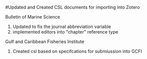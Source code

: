 #Updated and Created CSL documents for importing into Zotero

Bulletin of Marine Science
<ol>
<li>Updated to fix the journal abbreviation variable</li>
<li>implemented editors into "chapter" reference type</li>
</ol>

Gulf and Caribbean Fisheries Institute
<ol><li>Created csl based on specifcations for submiussion into GCFI</li></ol>
